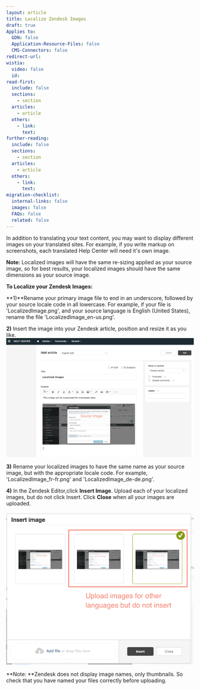 ```yaml
---
layout: article
title: Localize Zendesk Images
draft: true
Applies to:
  GDN: false
  Application-Resource-Files: false
  CMS-Connectors: false
redirect-url:
wistia:
  video: false
  id:
read-first:
  include: false
  sections:
    - section
  articles:
    - article
  others:
    - link:
      text:
further-reading:
  include: false
  sections:
    - section
  articles:
    - article
  others:
    - link:
      text:
migration-checklist:
  internal-links: false
  images: false
  FAQs: false
  related: false
---
```



In addition to translating your text content, you may want to display different images on your translated sites. For example, if you write markup on screenshots, each translated Help Center will need it's own image.

**Note:** Localized images will have the same re-sizing applied as your source image, so for best results, your localized images should have the same dimensions as your source image.

**To Localize your Zendesk Images:**

**1)**Rename your primary image file to end in an underscore, followed by your source locale code in all lowercase. For example, if your file is 'LocalizedImage.png', and your source language is English (United States), rename the file 'LocalizedImage_en-us.png'.

**2)** Insert the image into your Zendesk article, position and resize it as you like.![](/uploads/versions/zendesk-image-loc---x----1168-741x---.png)

**3)** Rename your localized images to have the same name as your source image, but with the appropriate locale code. For example, 'LocalizedImage_fr-fr.png' and 'LocalizedImage_de-de.png'.

**4)** In the Zendesk Editor,click **Insert Image**. Upload each of your localized images, but do not click Insert. Click **Close** when all your images are uploaded.

![](/uploads/versions/zendesk-image-loc-2---x----657-534x---.png)

**Note:&nbsp;**Zendesk does not display image names, only thumbnails. So check that you have named your files correctly before uploading.